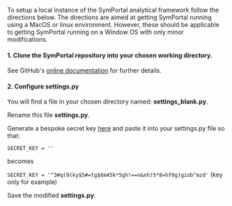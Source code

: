 To setup a local instance of the SymPortal analytical framework follow the directions below. The directions are aimed at getting SymPortal running using a MacOS or linux environment. However, these should be applicable to getting SymPortal running on a Window OS with only minor modifications.

#### 1. Clone the SymPortal repository into your chosen working directory.

See GitHub's [online documentation](https://help.github.com/articles/cloning-a-repository/) for further details.


#### 2. Configure settings.py

You will find a file in your chosen directory named: **settings_blank.py**.

Rename this file **settings.py**.

Generate a bespoke secret key [here](https://www.miniwebtool.com/django-secret-key-generator/) and paste it into your settings.py file so that:

`SECRET_KEY = ''` 

becomes 

`SECRET_KEY = '^3#q(9(ky$5#=tg$8m45k*5gh!==n&nh)5*8=hf0g)giob^mzd'` (key only for example)

Save the modified **settings.py**.


